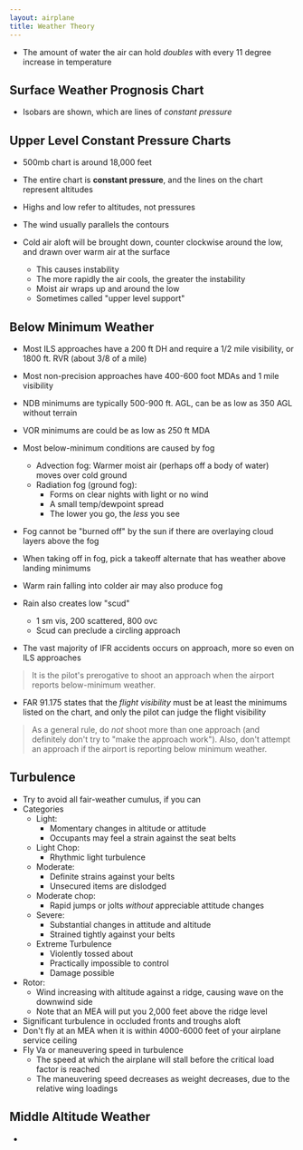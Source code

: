 ```yaml
---
layout: airplane
title: Weather Theory
---
```


- The amount of water the air can hold *doubles* with every 11 degree increase in temperature

## Surface Weather Prognosis Chart

- Isobars are shown, which are lines of *constant pressure*

## Upper Level Constant Pressure Charts

- 500mb chart is around 18,000 feet
- The entire chart is **constant pressure**, and the lines on the chart represent altitudes
- Highs and low refer to altitudes, not pressures

- The wind usually parallels the contours
- Cold air aloft will be brought down, counter clockwise around the low, and drawn over warm air at the surface
	- This causes instability
	- The more rapidly the air cools, the greater the instability
	- Moist air wraps up and around the low
	- Sometimes called "upper level support"

## Below Minimum Weather

- Most ILS approaches have a 200 ft DH and require a 1/2 mile visibility, or 1800 ft. RVR (about 3/8 of a mile)
- Most non-precision approaches have 400-600 foot MDAs and 1 mile visibility
- NDB minimums are typically 500-900 ft. AGL, can be as low as 350 AGL without terrain
- VOR minimums are could be as low as 250 ft MDA


- Most below-minimum conditions are caused by fog
	- Advection fog: Warmer moist air (perhaps off a body of water) moves over cold ground
	- Radiation fog (ground fog): 
		- Forms on clear nights with light or no wind
		- A small temp/dewpoint spread
		- The lower you go, the *less* you see
- Fog cannot be "burned off" by the sun if there are overlaying cloud layers above the fog
- When taking off in fog, pick a takeoff alternate that has weather above landing minimums

- Warm rain falling into colder air may also produce fog
- Rain also creates low "scud"
	- 1 sm vis, 200 scattered, 800 ovc
	- Scud can preclude a circling approach
- The vast majority of IFR accidents occurs on approach, more so even on ILS approaches

> It is the pilot's prerogative to shoot an approach when the airport reports below-minimum weather. 

- FAR 91.175 states that the *flight visibility* must be at least the minimums listed on the chart, and only the pilot can judge the flight visibility

> As a general rule, do *not* shoot more than one approach (and definitely don't try to "make the approach work"). Also, don't attempt an approach if the airport is reporting below minimum weather. 

## Turbulence 

- Try to avoid all fair-weather cumulus, if you can
- Categories
	- Light: 
		- Momentary changes in altitude or attitude
		- Occupants may feel a strain against the seat belts
	- Light Chop:
		- Rhythmic light turbulence
	- Moderate:
		- Definite strains against your belts
		- Unsecured items are dislodged
	- Moderate chop: 
		- Rapid jumps or jolts *without* appreciable attitude changes
	- Severe:
		- Substantial changes in attitude and altitude
		- Strained tightly against your belts
	- Extreme Turbulence
		- Violently tossed about
		- Practically impossible to control
		- Damage possible 
- Rotor:
	- Wind increasing with altitude against a ridge, causing wave on the downwind side
	- Note that an MEA will put you 2,000 feet above the ridge level
- Significant turbulence in occluded fronts and troughs aloft
- Don't fly at an MEA when it is within 4000-6000 feet of your airplane service ceiling
- Fly Va or maneuvering speed in turbulence
	- The speed at which the airplane will stall before the critical load factor is reached
	- The maneuvering speed decreases as weight decreases, due to the relative wing loadings


## Middle Altitude Weather

- 